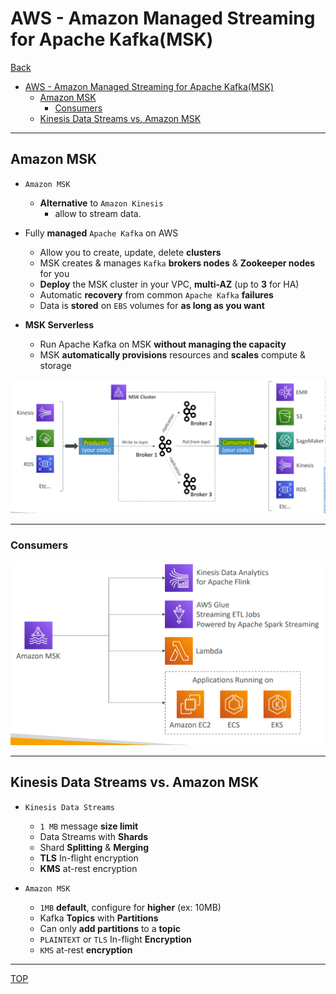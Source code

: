# AWS - Amazon Managed Streaming for Apache Kafka(MSK)

[Back](../index.md)

- [AWS - Amazon Managed Streaming for Apache Kafka(MSK)](#aws---amazon-managed-streaming-for-apache-kafkamsk)
  - [Amazon MSK](#amazon-msk)
    - [Consumers](#consumers)
  - [Kinesis Data Streams vs. Amazon MSK](#kinesis-data-streams-vs-amazon-msk)

---

## Amazon MSK

- `Amazon MSK`

  - **Alternative** to `Amazon Kinesis`
    - allow to stream data.

- Fully **managed** `Apache Kafka` on AWS

  - Allow you to create, update, delete **clusters**
  - MSK creates & manages `Kafka` **brokers nodes** & **Zookeeper nodes** for you
  - **Deploy** the MSK cluster in your VPC, **multi-AZ** (up to **3** for HA)
  - Automatic **recovery** from common `Apache Kafka` **failures**
  - Data is **stored** on `EBS` volumes for **as long as you want**

- **MSK Serverless**
  - Run Apache Kafka on MSK **without managing the capacity**
  - MSK **automatically provisions** resources and **scales** compute & storage

![msk_diagram](./pic/msk_diagram.png)

---

### Consumers

![msk_consumer_diagram.png](./pic/msk_consumer_diagram.png)

---

## Kinesis Data Streams vs. Amazon MSK

- `Kinesis Data Streams`

  - `1 MB` message **size limit**
  - Data Streams with **Shards**
  - Shard **Splitting** & **Merging**
  - **TLS** In-flight encryption
  - **KMS** at-rest encryption

- `Amazon MSK`
  - `1MB` **default**, configure for **higher** (ex: 10MB)
  - Kafka **Topics** with **Partitions**
  - Can only **add partitions** to a **topic**
  - `PLAINTEXT` or `TLS` In-flight **Encryption**
  - `KMS` at-rest **encryption**

---

[TOP](#aws---amazon-managed-streaming-for-apache-kafkamsk)

